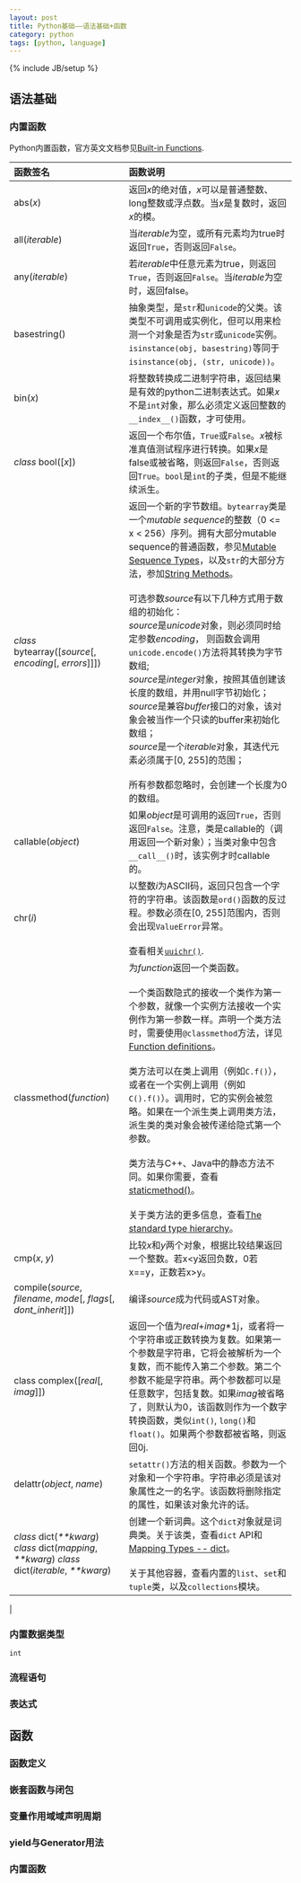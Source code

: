 ```yaml
---
layout: post
title: Python基础——语法基础+函数
category: python
tags: [python, language]
---
```

{% include JB/setup %}

## 语法基础

### 内置函数

Python内置函数，官方英文文档参见[Built-in Functions](https://docs.python.org/2.7/library/functions.html).

| 函数签名 | 函数说明 |
|:-----|:----|
| abs(*x*) | 返回*x*的绝对值，*x*可以是普通整数、long整数或浮点数。当*x*是复数时，返回*x*的模。|
| all(*iterable*) | 当*iterable*为空，或所有元素均为true时返回`True`，否则返回`False`。 |
| any(*iterable*) | 若*iterable*中任意元素为true，则返回`True`，否则返回`False`。当*iterable*为空时，返回false。|
| basestring() | 抽象类型，是`str`和`unicode`的父类。该类型不可调用或实例化，但可以用来检测一个对象是否为`str`或`unicode`实例。`isinstance(obj, basestring)`等同于`isinstance(obj, (str, unicode))`。|
| bin(*x*) | 将整数转换成二进制字符串，返回结果是有效的python二进制表达式。如果*x*不是`int`对象，那么必须定义返回整数的`__index__()`函数，才可使用。|
| *class* bool([*x*]) | 返回一个布尔值，`True`或`False`。*x*被标准真值测试程序进行转换。如果*x*是false或被省略，则返回`False`，否则返回`True`。`bool`是`int`的子类，但是不能继续派生。|
| *class* bytearray([*source*[, *encoding*[, *errors*]]]) | 返回一个新的字节数组。`bytearray`类是一个*mutable sequence*的整数（0 <= x < 256）序列。拥有大部分mutable sequence的普通函数，参见[Mutable Sequence Types](https://docs.python.org/2.7/library/stdtypes.html#typesseq-mutable)，以及`str`的大部分方法，参加[String Methods](https://docs.python.org/2.7/library/stdtypes.html#string-methods)。 <br><br> 可选参数*source*有以下几种方式用于数组的初始化： <br>  *source*是*unicode*对象，则必须同时给定参数*encoding*， 则函数会调用`unicode.encode()`方法将其转换为字节数组;<br>  *source*是*integer*对象，按照其值创建该长度的数组，并用null字节初始化；<br>  *source*是兼容*buffer*接口的对象，该对象会被当作一个只读的buffer来初始化数组；<br>  *source*是一个*iterable*对象，其迭代元素必须属于[0, 255]的范围；<br><br>所有参数都忽略时，会创建一个长度为0的数组。|
| callable(*object*) | 如果*object*是可调用的返回`True`，否则返回`False`。注意，类是callable的（调用返回一个新对象）；当类对象中包含`__call__()`时，该实例才时callable的。|
| chr(*i*) | 以整数*i*为ASCII码，返回只包含一个字符的字符串。该函数是`ord()`函数的反过程。参数必须在[0, 255]范围内，否则会出现`ValueError`异常。<br><br>查看相关[`uuichr()`](https://docs.python.org/2.7/library/functions.html#unichr). |
| classmethod(*function*) | 为*function*返回一个类函数。<br><br>一个类函数隐式的接收一个类作为第一个参数，就像一个实例方法接收一个实例作为第一参数一样。声明一个类方法时，需要使用`@classmethod`方法，详见[Function definitions](https://docs.python.org/2.7/reference/compound_stmts.html#function)。<br><br>类方法可以在类上调用（例如`C.f()`），或者在一个实例上调用（例如`C().f()`）。调用时，它的实例会被忽略。如果在一个派生类上调用类方法，派生类的类对象会被传递给隐式第一个参数。<br><br>类方法与C++、Java中的静态方法不同。如果你需要，查看[staticmethod()](https://docs.python.org/2.7/library/functions.html#staticmethod)。<br><br>关于类方法的更多信息，查看[The standard type hierarchy](https://docs.python.org/2.7/reference/datamodel.html#types)。|
| cmp(*x*, *y*) | 比较*x*和*y*两个对象，根据比较结果返回一个整数。若x<y返回负数，0若x==y，正数若x>y。|
| compile(*source*, *filename*, *mode*[, *flags*[, *dont_inherit*]]) | 编译*source*成为代码或AST对象。|
| class complex([*real*[, *imag*]]) | 返回一个值为*real*+*imag*\*1j，或者将一个字符串或正数转换为复数。如果第一个参数是字符串，它将会被解析为一个复数，而不能传入第二个参数。第二个参数不能是字符串。两个参数都可以是任意数字，包括复数。如果*imag*被省略了，则默认为0，该函数则作为一个数字转换函数，类似`int()`, `long()`和`float()`。如果两个参数都被省略，则返回0j. |
| delattr(*object*, *name*) | `setattr()`方法的相关函数。参数为一个对象和一个字符串。字符串必须是该对象属性之一的名字。该函数将删除指定的属性，如果该对象允许的话。|
| *class* dict(*\*\*kwarg*) <br>*class* dict(*mapping*, *\*\*kwarg*) *class* dict(*iterable*, *\*\*kwarg*) | 创建一个新词典。这个`dict`对象就是词典类。关于该类，查看`dict` API和[Mapping Types -- dict](https://docs.python.org/2.7/library/stdtypes.html#typesmapping)。 <br><br>关于其他容器，查看内置的`list`、`set`和`tuple`类，以及`collections`模块。 |
|


### 内置数据类型

`int`

### 流程语句

### 表达式

## 函数

### 函数定义

### 嵌套函数与闭包

### 变量作用域域声明周期

### yield与Generator用法

### 内置函数
